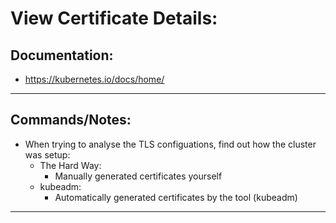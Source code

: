 # View Certificate Details:
## Documentation:
- https://kubernetes.io/docs/home/
---

## Commands/Notes:
- When trying to analyse the TLS configuations, find out how the cluster was setup:
  - The Hard Way:
    - Manually generated certificates yourself
  - kubeadm:
    - Automatically generated certificates by the tool (kubeadm)




---

